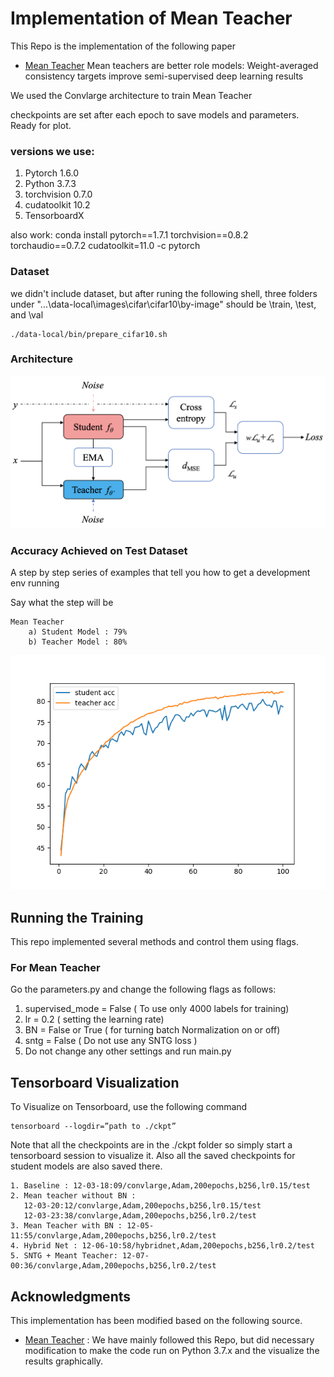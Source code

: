 # Implementation of Mean Teacher 
This Repo is the implementation of the following paper

* [Mean Teacher](https://arxiv.org/abs/1703.01780) Mean teachers are better role models: Weight-averaged consistency targets improve semi-supervised deep learning results 


We used the Convlarge architecture to train Mean Teacher

checkpoints are set after each epoch to save models and parameters. Ready for plot.


### versions we use:
1. Pytorch 1.6.0
2. Python 3.7.3
3. torchvision 0.7.0 
4. cudatoolkit 10.2
5. TensorboardX

also work: conda install pytorch==1.7.1 torchvision==0.8.2 torchaudio==0.7.2 cudatoolkit=11.0 -c pytorch

 
### Dataset 
we didn't include dataset, but after runing the following shell, three folders under "...\data-local\images\cifar\cifar10\by-image" should be \train, \test, and \val

```
./data-local/bin/prepare_cifar10.sh
```

### Architecture
![Architecture](https://github.com/yanbhliu/MeanTeacher/blob/master/Plots/Mean_Teacher.png)


###  Accuracy Achieved on Test Dataset

A step by step series of examples that tell you how to get a development env running

Say what the step will be

```
Mean Teacher
    a) Student Model : 79%
    b) Teacher Model : 80%
```
![Plot of Accuracy](https://github.com/yanbhliu/MeanTeacher/blob/master/Plots/mt_plot.png)


## Running the Training 
This repo implemented several methods and control them using flags.
### For Mean Teacher 
Go the parameters.py and change the following flags as follows:

1. supervised_mode = False ( To use only 4000 labels for training)
2. lr = 0.2  ( setting the learning rate)
3. BN = False or True  ( for turning batch Normalization on or off)
4. sntg = False ( Do not use any SNTG loss )
5. Do not change any other settings and run main.py


## Tensorboard Visualization
To Visualize on Tensorboard, use the following command 
```
tensorboard --logdir=”path to ./ckpt”
```
Note that all the checkpoints are in the ./ckpt folder so simply start a tensorboard session to visualize it. Also all the saved checkpoints for student models are also saved there.
```
1. Baseline : 12-03-18:09/convlarge,Adam,200epochs,b256,lr0.15/test
2. Mean teacher without BN :
   12-03-20:12/convlarge,Adam,200epochs,b256,lr0.15/test
   12-03-23:38/convlarge,Adam,200epochs,b256,lr0.2/test
3. Mean Teacher with BN : 12-05-11:55/convlarge,Adam,200epochs,b256,lr0.2/test
4. Hybrid Net : 12-06-10:58/hybridnet,Adam,200epochs,b256,lr0.2/test
5. SNTG + Meant Teacher: 12-07-00:36/convlarge,Adam,200epochs,b256,lr0.2/test
```

## Acknowledgments
This implementation has been modified based on the following source.

* [Mean Teacher](https://github.com/iSarmad/MeanTeacher-SNTG-HybridNet) : We have mainly followed this Repo, but did necessary modification to make the code run on Python 3.7.x and the visualize the results graphically.


